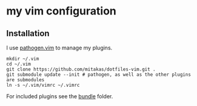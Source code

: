 # my vim configuration

## Installation

I use [pathogen.vim](https://github.com/tpope/vim-pathogen) to manage my plugins.

    mkdir ~/.vim
    cd ~/.vim
    git clone https://github.com/mitakas/dotfiles-vim.git .
    git submodule update --init # pathogen, as well as the other plugins are submodules
    ln -s ~/.vim/vimrc ~/.vimrc

For included plugins see the [bundle](https://github.com/mitakas/dotfiles-vim/tree/master/bundle) folder.
